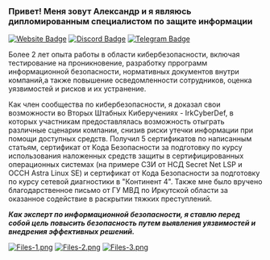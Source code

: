 ### Привет! Меня зовут Александр и я являюсь дипломированным специалистом по защите информации

[![Website Badge](https://img.shields.io/badge/website-000000?style=for-the-badge&logo=About.me&logoColor=white)](https://adkeliberda.ru/)
[![Discord Badge](https://img.shields.io/badge/Discord-7289DA?style=for-the-badge&logo=discord&logoColor=white)](https://discord.com/users/201986284334350336/)
[![Telegram Badge](https://img.shields.io/badge/Telegram-2CA5E0?style=for-the-badge&logo=telegram&logoColor=white)](https://t.me/berkutmraz)

Более 2 лет опыта работы в области кибербезопасности, включая тестирование на проникновение, разработку пррограмм информационной безопасности, нормативных документов внутри компаний,а также повышение осведомленности сотрудников, оценка уязвимостей и рисков и их устранение.

Как член сообщества по кибербезопасности, я доказал свои возможности во Вторых Штабных Киберучениях - IrkCyberDef, в которых участникам предоставлялась возможность отыграть различные сценарии компании, снизив риски утечки информации при помощи доступных средств. Получил 5 сертификатов по написанным статьям, сертификат от Кода Безопасности за подготовку по курсу использования наложенных средств защиты в сертифицированных операционных системах (на примере СЗИ от НСД Secret Net LSP и ОССН Astra Linux SE) и сертификат от Кода Безопасности за подготовку по курсу сетевой диагностики в "Континент 4". Также мне было вручено благодарственное письмо от ГУ МВД по Иркутской области за оказанное содействие в раскрытии тяжких преступлений.

***Как эксперт по информационной безопасности, я ставлю перед собой цель повысить безопасность путем выявления уязвимостей и внедрения эффективных решений.***

[![Files-1.png](https://i.postimg.cc/2SLJ0rZW/Files-1.png)](https://postimg.cc/RW9XFrGC)
[![Files-2.png](https://i.postimg.cc/xdKZS5gT/Files-2.png)](https://postimg.cc/VSkgqj33)
[![Files-3.png](https://i.postimg.cc/1zxdT2Gj/Files-3.png)](https://postimg.cc/TK9Q5kHV)
